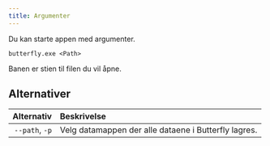 ```yaml
---
title: Argumenter
---
```


Du kan starte appen med argumenter.

`butterfly.exe <Path>`

Banen er stien til filen du vil åpne.

## Alternativer

|     Alternativ | Beskrivelse                                                          |
| -------------: | :------------------------------------------------------------------- |
| `--path`, `-p` | Velg datamappen der alle dataene i Butterfly lagres. |
